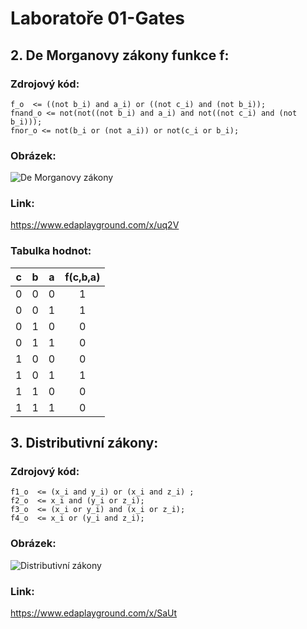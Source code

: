 # Laboratoře 01-Gates
## 2. De Morganovy zákony funkce f:
### Zdrojový kód:
```
f_o  <= ((not b_i) and a_i) or ((not c_i) and (not b_i));
fnand_o <= not(not((not b_i) and a_i) and not((not c_i) and (not b_i)));
fnor_o <= not(b_i or (not a_i)) or not(c_i or b_i);
```
### Obrázek:
![De Morganovy zákony](Images/DeMorg)

### Link: 
https://www.edaplayground.com/x/uq2V

### Tabulka hodnot:
| **c** | **b** |**a** | **f(c,b,a)** |
| :-: | :-: | :-: | :-: |
| 0 | 0 | 0 | 1 |
| 0 | 0 | 1 | 1 |
| 0 | 1 | 0 | 0 |
| 0 | 1 | 1 | 0 |
| 1 | 0 | 0 | 0 |
| 1 | 0 | 1 | 1 |
| 1 | 1 | 0 | 0 |
| 1 | 1 | 1 | 0 |
## 3. Distributivní zákony:
### Zdrojový kód:
```
f1_o  <= (x_i and y_i) or (x_i and z_i) ;
f2_o  <= x_i and (y_i or z_i);
f3_o  <= (x_i or y_i) and (x_i or z_i);
f4_o  <= x_i or (y_i and z_i);
```
### Obrázek:
![Distributivní zákony](Images/Dis)

### Link:
https://www.edaplayground.com/x/SaUt
